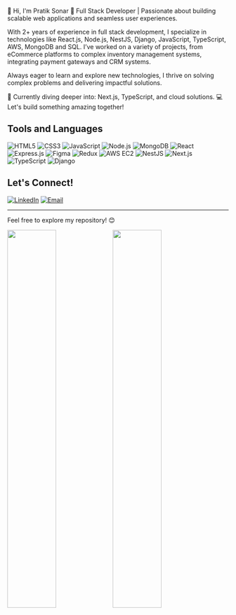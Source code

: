 👋 Hi, I'm Pratik Sonar
🚀 Full Stack Developer | Passionate about building scalable web applications and seamless user experiences.

With 2+ years of experience in full stack development, I specialize in technologies like React.js, Node.js, NestJS, Django, JavaScript, TypeScript, AWS, MongoDB and SQL. I’ve worked on a variety of projects, from eCommerce platforms to complex inventory management systems, integrating payment gateways and CRM systems.

Always eager to learn and explore new technologies, I thrive on solving complex problems and delivering impactful solutions.

🌱 Currently diving deeper into: Next.js, TypeScript, and cloud solutions.
💻 Let's build something amazing together!
## Tools and Languages

![HTML5](https://img.shields.io/badge/-HTML5-E34F26?logo=html5&logoColor=white&style=flat)
![CSS3](https://img.shields.io/badge/-CSS3-1572B6?logo=css3)
![JavaScript](https://img.shields.io/badge/-JavaScript-F7DF1E?logo=javascript&logoColor=black)
![Node.js](https://img.shields.io/badge/-Node.js-339933?logo=node.js&logoColor=white)
![MongoDB](https://img.shields.io/badge/-MongoDB-47A248?logo=mongodb&logoColor=white)
![React](https://img.shields.io/badge/-React-61DAFB?logo=react&logoColor=white)
![Express.js](https://img.shields.io/badge/-Express.js-000000?logo=express&logoColor=white)
![Figma](https://img.shields.io/badge/-Figma-F24E1E?logo=figma&logoColor=white)
![Redux](https://img.shields.io/badge/-Redux-764ABC?logo=redux&logoColor=white)
![AWS EC2](https://img.shields.io/badge/-AWS%20EC2-FF9900?logo=amazon-aws&logoColor=white)
![NestJS](https://img.shields.io/badge/-NestJS-E0234E?logo=nestjs&logoColor=white)
![Next.js](https://img.shields.io/badge/-Next.js-000000?logo=next.js&logoColor=white)
![TypeScript](https://img.shields.io/badge/-TypeScript-3178C6?logo=typescript&logoColor=white)
![Django](https://img.shields.io/badge/-Django-092E20?logo=django&logoColor=white)



## Let's Connect!
[![LinkedIn](https://img.shields.io/badge/-LinkedIn-blue?logo=linkedin)]([https://linkedin.com](https://www.linkedin.com/in/pratik-sonar-7698bb228/))
[![Email](https://img.shields.io/badge/Email-D14836?logo=gmail&logoColor=white)](mailto:sonarpratik02.ps@gmail.com)

---

Feel free to explore my repository! 😊

<img width="47%" align="left" src="https://github-readme-stats.vercel.app/api?username=Sonarpratik&show_icons=true"/>
<img width="47%"  align="left" src="https://github-readme-stats.vercel.app/api/top-langs/?username=Sonarpratik&layout=compact"/>

